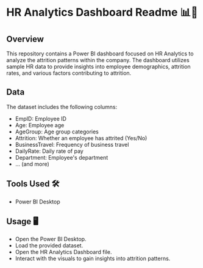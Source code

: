 
# HR Analytics Dashboard Readme 📊👥

## Overview

This repository contains a Power BI dashboard focused on HR Analytics to analyze the attrition patterns within the company. The dashboard utilizes sample HR data to provide insights into employee demographics, attrition rates, and various factors contributing to attrition.

## Data
The dataset includes the following columns:

- EmpID: Employee ID
- Age: Employee age
- AgeGroup: Age group categories
- Attrition: Whether an employee has attrited (Yes/No)
- BusinessTravel: Frequency of business travel
- DailyRate: Daily rate of pay
- Department: Employee's department
- ... (and more)


## Tools Used 🛠️

- Power BI Desktop

## Usage 🖥️

- Open the Power BI Desktop.
- Load the provided dataset.
- Open the HR Analytics Dashboard file.
- Interact with the visuals to gain insights into attrition patterns.

